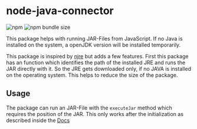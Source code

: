 # node-java-connector

![npm](https://img.shields.io/npm/v/node-java-connector.svg) ![npm bundle size](https://img.shields.io/bundlephobia/minzip/node-java-connector)

This package helps with running JAR-Files from JavaScript.
If no Java is installed on the system, a openJDK version will be installed temporarily.

This package is inspired by [njre](https://github.com/raftario/njre) but adds a few features.
First this package has an function which identifies the path of the installed JRE and runs the JAR directly with it. So the JRE gets downloaded only, if no JAVA is installed on the operating system.
This helps to reduce the size of the package.

## Usage

The package can run an JAR-File with the `executeJar` method which requires the position of the JAR.
This only works after the initialization as described inside the [Docs](DOCS.md)